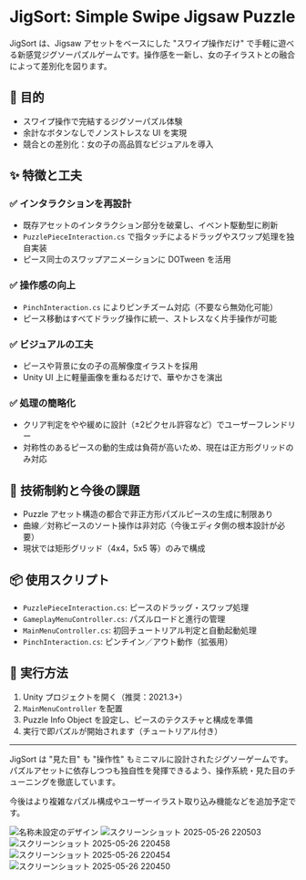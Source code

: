 # JigSort: Simple Swipe Jigsaw Puzzle

JigSort は、Jigsaw アセットをベースにした "スワイプ操作だけ" で手軽に遊べる新感覚ジグソーパズルゲームです。操作感を一新し、女の子イラストとの融合によって差別化を図ります。

## 🎯 目的

- スワイプ操作で完結するジグソーパズル体験
- 余計なボタンなしでノンストレスな UI を実現
- 競合との差別化：女の子の高品質なビジュアルを導入

## ✨ 特徴と工夫

### ✅ インタラクションを再設計
- 既存アセットのインタラクション部分を破棄し、イベント駆動型に刷新
- `PuzzlePieceInteraction.cs` で指タッチによるドラッグやスワップ処理を独自実装
- ピース同士のスワップアニメーションに DOTween を活用

### ✅ 操作感の向上
- `PinchInteraction.cs` によりピンチズーム対応（不要なら無効化可能）
- ピース移動はすべてドラッグ操作に統一、ストレスなく片手操作が可能

### ✅ ビジュアルの工夫
- ピースや背景に女の子の高解像度イラストを採用
- Unity UI 上に軽量画像を重ねるだけで、華やかさを演出

### ✅ 処理の簡略化
- クリア判定をやや緩めに設計（±2ピクセル許容など）でユーザーフレンドリー
- 対称性のあるピースの動的生成は負荷が高いため、現在は正方形グリッドのみ対応

## 🔧 技術制約と今後の課題

- Puzzle アセット構造の都合で非正方形パズルピースの生成に制限あり
- 曲線／対称ピースのソート操作は非対応（今後エディタ側の根本設計が必要）
- 現状では矩形グリッド（4x4，5x5 等）のみで構成

## 📦 使用スクリプト

- `PuzzlePieceInteraction.cs`: ピースのドラッグ・スワップ処理
- `GameplayMenuController.cs`: パズルロードと進行の管理
- `MainMenuController.cs`: 初回チュートリアル判定と自動起動処理
- `PinchInteraction.cs`: ピンチイン／アウト動作（拡張用）

## 🚀 実行方法

1. Unity プロジェクトを開く（推奨：2021.3+）
2. `MainMenuController` を配置
3. Puzzle Info Object を設定し、ピースのテクスチャと構成を準備
4. 実行で即パズルが開始されます（チュートリアル付き）

---

JigSort は "見た目" も "操作性" もミニマルに設計されたジグソーゲームです。
パズルアセットに依存しつつも独自性を発揮できるよう、操作系統・見た目のチューニングを徹底しています。

今後はより複雑なパズル構成やユーザーイラスト取り込み機能などを追加予定です。


![名称未設定のデザイン](https://github.com/user-attachments/assets/66b4ccba-650c-4253-985c-23cb2c9a64d6)
![スクリーンショット 2025-05-26 220503](https://github.com/user-attachments/assets/3ee9ff7d-2207-4f94-a159-f252d7e2bf93)
![スクリーンショット 2025-05-26 220458](https://github.com/user-attachments/assets/1154f612-863d-4384-8198-8117705cf97c)
![スクリーンショット 2025-05-26 220454](https://github.com/user-attachments/assets/1e19464f-da74-4154-8565-5c41d14aec57)
![スクリーンショット 2025-05-26 220450](https://github.com/user-attachments/assets/6b14543f-4774-4a23-899b-e0053762af51)
